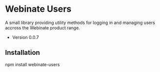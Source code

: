 Webinate Users
===============

A small library providing utility methods for logging in and managing users accross the Webinate product range.

* Version 0.0.7

## Installation

  npm install webinate-users